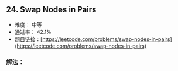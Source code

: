 ## 24. Swap Nodes in Pairs


- 难度： 中等
- 通过率： 42.1%
- 题目链接：[https://leetcode.com/problems/swap-nodes-in-pairs](https://leetcode.com/problems/swap-nodes-in-pairs)



### 解法：